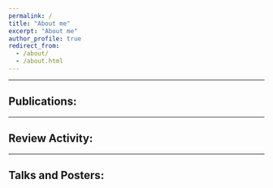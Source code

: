 ```yaml
---
permalink: /
title: "About me"
excerpt: "About me"
author_profile: true
redirect_from: 
  - /about/
  - /about.html
---
```





  
---

Publications:
------

---

Review Activity:
------


---

Talks and Posters:
------

